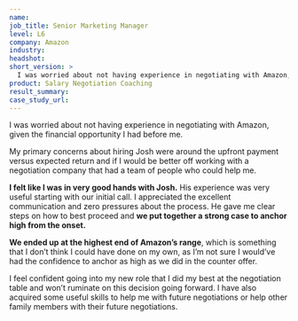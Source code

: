 ```yaml
---
name: 
job_title: Senior Marketing Manager
level: L6
company: Amazon
industry:
headshot:
short_version: >
  I was worried about not having experience in negotiating with Amazon, given the financial opportunity I had before me. I felt like I was in very good hands with Josh. He gave me clear steps on how to best proceed and we put together a strong case to anchor high from the onset. **We ended up at the highest end of Amazon’s range**, which is something that I don’t think I could have done on my own, as **I’m not sure I would’ve had the confidence to anchor as high as we did in the counter offer**.
product: Salary Negotiation Coaching
result_summary: 
case_study_url:
---
```

I was worried about not having experience in negotiating with Amazon, given the financial opportunity I had before me.

My primary concerns about hiring Josh were around the upfront payment versus expected return and if I would be better off working with a negotiation company that had a team of people who could help me.

**I felt like I was in very good hands with Josh.** His experience was very useful starting with our initial call. I appreciated the excellent communication and zero pressures about the process. He gave me clear steps on how to best proceed and **we put together a strong case to anchor high from the onset.**

**We ended up at the highest end of Amazon’s range**, which is something that I don’t think I could have done on my own, as I’m not sure I would’ve had the confidence to anchor as high as we did in the counter offer.

I feel confident going into my new role that I did my best at the negotiation table and won’t ruminate on this decision going forward. I have also acquired some useful skills to help me with future negotiations or help other family members with their future negotiations.